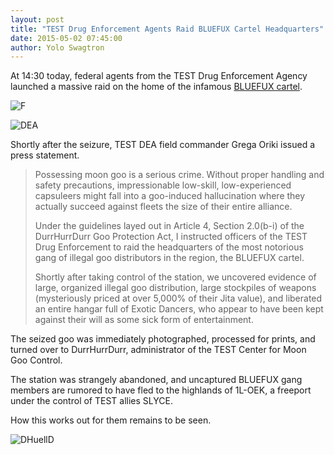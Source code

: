 ```yaml
---
layout: post
title: "TEST Drug Enforcement Agents Raid BLUEFUX Cartel Headquarters"
date: 2015-05-02 07:45:00
author: Yolo Swagtron
---
```


At 14:30 today, federal agents from the TEST Drug Enforcement Agency launched
a massive raid on the home of the infamous [BLUEFUX cartel](http://dredditisrecruiting.com/2015/04/15/the-eye-of-the-dino-turns-to-blue.html).

![F](http://i.imgur.com/JAF1mEI.png)

![DEA](http://i.imgur.com/kbYVzoa.jpg)

Shortly after the seizure, TEST DEA field commander Grega Oriki issued a press
statement.

> Possessing moon goo is a serious crime. Without proper handling and
> safety precautions, impressionable low-skill, low-experienced capsuleers might 
> fall into a goo-induced hallucination where they actually succeed against 
> fleets the size of their entire alliance.
>
> Under the guidelines layed out in Article 4, Section 2.0(b-i) of the 
> DurrHurrDurr Goo Protection Act, I instructed officers of the TEST Drug 
> Enforcement to raid the headquarters of the most notorious gang of illegal goo
> distributors in the region, the BLUEFUX cartel.
>
> Shortly after taking control of the station, we uncovered evidence of
> large, organized illegal goo distribution, large stockpiles of weapons
> (mysteriously priced at over 5,000% of their Jita value), and liberated an
> entire hangar full of Exotic Dancers, who appear to have been kept against
> their will as some sick form of entertainment.

The seized goo was immediately photographed, processed for prints, and 
turned over to DurrHurrDurr, administrator of the TEST Center for Moon Goo
Control.

The station was strangely abandoned, and uncaptured BLUEFUX gang members are 
rumored to have fled to the highlands of 1L-OEK, a freeport under the control of TEST allies 
SLYCE. 

How this works out for them remains to be seen.

![DHuellD](http://i.imgur.com/HtRr6XL.jpg)

